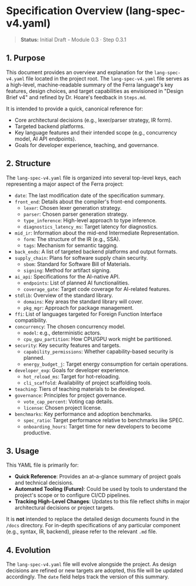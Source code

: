 # Specification Overview (lang-spec-v4.yaml)

> **Status:** Initial Draft - Module 0.3 · Step 0.3.1

## 1. Purpose

This document provides an overview and explanation for the `lang-spec-v4.yaml` file located in the project root. The `lang-spec-v4.yaml` file serves as a high-level, machine-readable summary of the Ferra language's key features, design choices, and target capabilities as envisioned in "Design Brief v4" and refined by Dr. Hoare's feedback in `Steps.md`.

It is intended to provide a quick, canonical reference for:
- Core architectural decisions (e.g., lexer/parser strategy, IR form).
- Targeted backend platforms.
- Key language features and their intended scope (e.g., concurrency model, AI API endpoints).
- Goals for developer experience, teaching, and governance.

## 2. Structure

The `lang-spec-v4.yaml` file is organized into several top-level keys, each representing a major aspect of the Ferra project:

- `date`: The last modification date of the specification summary.
- `front_end`: Details about the compiler's front-end components.
  - `lexer`: Chosen lexer generation strategy.
  - `parser`: Chosen parser generation strategy.
  - `type_inference`: High-level approach to type inference.
  - `diagnostics_latency_ms`: Target latency for diagnostics.
- `mid_ir`: Information about the mid-end Intermediate Representation.
  - `form`: The structure of the IR (e.g., SSA).
  - `tags`: Mechanism for semantic tagging.
- `back_ends`: A list of targeted backend platforms and output formats.
- `supply_chain`: Plans for software supply chain security.
  - `sbom`: Standard for Software Bill of Materials.
  - `signing`: Method for artifact signing.
- `ai_api`: Specifications for the AI-native API.
  - `endpoints`: List of planned AI functionalities.
  - `coverage_gate`: Target code coverage for AI-related features.
- `stdlib`: Overview of the standard library.
  - `domains`: Key areas the standard library will cover.
  - `pkg_mgr`: Approach for package management.
- `ffi`: List of languages targeted for Foreign Function Interface compatibility.
- `concurrency`: The chosen concurrency model.
  - `model`: e.g., deterministic actors.
  - `cpu_gpu_partition`: How CPU/GPU work might be partitioned.
- `security`: Key security features and targets.
  - `capability_permissions`: Whether capability-based security is planned.
  - `energy_budget_j`: Target energy consumption for certain operations.
- `developer_exp`: Goals for developer experience.
  - `hot_reload_ms`: Target for hot-reloading.
  - `cli_scaffold`: Availability of project scaffolding tools.
- `teaching`: Tiers of teaching materials to be developed.
- `governance`: Principles for project governance.
  - `vote_cap_percent`: Voting cap details.
  - `license`: Chosen project license.
- `benchmarks`: Key performance and adoption benchmarks.
  - `spec_ratio`: Target performance relative to benchmarks like SPEC.
  - `onboarding_hours`: Target time for new developers to become productive.

## 3. Usage

This YAML file is primarily for:
- **Quick Reference**: Provides an at-a-glance summary of project goals and technical decisions.
- **Automated Tooling (Future)**: Could be used by tools to understand the project's scope or to configure CI/CD pipelines.
- **Tracking High-Level Changes**: Updates to this file reflect shifts in major architectural decisions or project targets.

It is **not** intended to replace the detailed design documents found in the `/docs` directory. For in-depth specifications of any particular component (e.g., syntax, IR, backend), please refer to the relevant `.md` file.

## 4. Evolution

The `lang-spec-v4.yaml` file will evolve alongside the project. As design decisions are refined or new targets are adopted, this file will be updated accordingly. The `date` field helps track the version of this summary. 